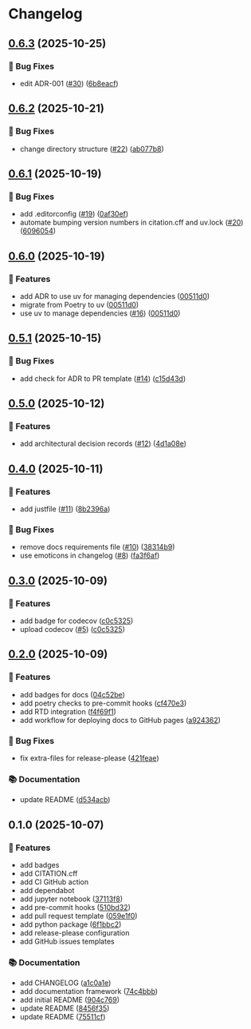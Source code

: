 # Changelog

## [0.6.3](https://github.com/gemmadanks/python-project-template/compare/v0.6.2...v0.6.3) (2025-10-25)


### 🐛 Bug Fixes

* edit ADR-001 ([#30](https://github.com/gemmadanks/python-project-template/issues/30)) ([6b8eacf](https://github.com/gemmadanks/python-project-template/commit/6b8eacfeb2b0dde122a589ff0a4036fdd84c66fe))

## [0.6.2](https://github.com/gemmadanks/python-project-template/compare/v0.6.1...v0.6.2) (2025-10-21)


### 🐛 Bug Fixes

* change directory structure ([#22](https://github.com/gemmadanks/python-project-template/issues/22)) ([ab077b8](https://github.com/gemmadanks/python-project-template/commit/ab077b8cf02b9f7328c8e2c2ed01c318d77d5d08))

## [0.6.1](https://github.com/gemmadanks/python-project-template/compare/v0.6.0...v0.6.1) (2025-10-19)


### 🐛 Bug Fixes

* add .editorconfig ([#19](https://github.com/gemmadanks/python-project-template/issues/19)) ([0af30ef](https://github.com/gemmadanks/python-project-template/commit/0af30efd61e70bdb71f4f7936b7309d84cb64cc2))
* automate bumping version numbers in citation.cff and uv.lock ([#20](https://github.com/gemmadanks/python-project-template/issues/20)) ([6096054](https://github.com/gemmadanks/python-project-template/commit/6096054b65fb13cc879375664f038fa205bcadbb))

## [0.6.0](https://github.com/gemmadanks/python-project-template/compare/v0.5.1...v0.6.0) (2025-10-19)


### 🚀 Features

* add ADR to use uv for managing dependencies ([00511d0](https://github.com/gemmadanks/python-project-template/commit/00511d0d8c5088c39482c2ecfba877338688fc41))
* migrate from Poetry to uv ([00511d0](https://github.com/gemmadanks/python-project-template/commit/00511d0d8c5088c39482c2ecfba877338688fc41))
* use uv to manage dependencies ([#16](https://github.com/gemmadanks/python-project-template/issues/16)) ([00511d0](https://github.com/gemmadanks/python-project-template/commit/00511d0d8c5088c39482c2ecfba877338688fc41))

## [0.5.1](https://github.com/gemmadanks/python-project-template/compare/v0.5.0...v0.5.1) (2025-10-15)


### 🐛 Bug Fixes

* add check for ADR to PR template ([#14](https://github.com/gemmadanks/python-project-template/issues/14)) ([c15d43d](https://github.com/gemmadanks/python-project-template/commit/c15d43d73dd97017aa569dcbc7be9b60160ff0f6))

## [0.5.0](https://github.com/gemmadanks/python-project-template/compare/v0.4.0...v0.5.0) (2025-10-12)


### 🚀 Features

* add architectural decision records ([#12](https://github.com/gemmadanks/python-project-template/issues/12)) ([4d1a08e](https://github.com/gemmadanks/python-project-template/commit/4d1a08e8ffd4336e09200b9f690c8e28347f9b45))

## [0.4.0](https://github.com/gemmadanks/python-project-template/compare/v0.3.0...v0.4.0) (2025-10-11)


### 🚀 Features

* add justfile ([#11](https://github.com/gemmadanks/python-project-template/issues/11)) ([8b2396a](https://github.com/gemmadanks/python-project-template/commit/8b2396a39c7121970eb796bbb3523134dd9af929))


### 🐛 Bug Fixes

* remove docs requirements file ([#10](https://github.com/gemmadanks/python-project-template/issues/10)) ([38314b9](https://github.com/gemmadanks/python-project-template/commit/38314b9aa1f60356c5a5939de4983e17499d79a8))
* use emoticons in changelog ([#8](https://github.com/gemmadanks/python-project-template/issues/8)) ([fa3f6af](https://github.com/gemmadanks/python-project-template/commit/fa3f6af87fa45b33526fab2f8e83139c3c780627))

## [0.3.0](https://github.com/gemmadanks/python-project-template/compare/v0.2.0...v0.3.0) (2025-10-09)


### 🚀 Features

* add badge for codecov ([c0c5325](https://github.com/gemmadanks/python-project-template/commit/c0c5325390f2805f0f4a003a390e41e6cd831288))
* upload codecov ([#5](https://github.com/gemmadanks/python-project-template/issues/5)) ([c0c5325](https://github.com/gemmadanks/python-project-template/commit/c0c5325390f2805f0f4a003a390e41e6cd831288))

## [0.2.0](https://github.com/gemmadanks/python-project-template/compare/v0.1.0...v0.2.0) (2025-10-09)


### 🚀 Features

* add badges for docs ([04c52be](https://github.com/gemmadanks/python-project-template/commit/04c52be2df4497373c7b1eab383491478268802a))
* add poetry checks to pre-commit hooks ([cf470e3](https://github.com/gemmadanks/python-project-template/commit/cf470e3deb75c6364f5faa24bbdc4a72a9697d0e))
* add RTD integration ([f4f69f1](https://github.com/gemmadanks/python-project-template/commit/f4f69f19b7a734d1b90b728e5cd8d63249d099f8))
* add workflow for deploying docs to GitHub pages ([a924362](https://github.com/gemmadanks/python-project-template/commit/a92436265ed915dee7a4073ce7430c0e104d0263))


### 🐛 Bug Fixes

* fix extra-files for release-please ([421feae](https://github.com/gemmadanks/python-project-template/commit/421feae5cbb59220d58a0f150472448ed25b6278))


### 📚 Documentation

* update README ([d534acb](https://github.com/gemmadanks/python-project-template/commit/d534acb8841f968d5843ab01390999fbd40d5127))

## 0.1.0 (2025-10-07)


### 🚀 Features

* add badges
* add CITATION.cff
* add CI GitHub action
* add dependabot
* add jupyter notebook ([37113f8](https://github.com/gemmadanks/python-project-template/commit/37113f8aa9eee58f265ab41ed1443b57dc9b0015))
* add pre-commit hooks ([510bd32](https://github.com/gemmadanks/python-project-template/commit/37113f8aa9eee58f265ab41ed1443b57dc9b0015))
* add pull request template ([059e1f0](https://github.com/gemmadanks/python-project-template/commit/059e1f03d3f7e939c364b93f12c2426838f60508))
* add python package ([6f1bbc2](https://github.com/gemmadanks/python-project-template/commit/6f1bbc2aa8c5bda800e00a8b0ebfe57bb9effc19))
* add release-please configuration
* add GitHub issues templates

### 📚 Documentation

* add CHANGELOG ([a1c0a1e](https://github.com/gemmadanks/python-project-template/commit/a1c0a1ee3a20f7cdaa4f51a99515a8a6435acc15))
* add documentation framework ([74c4bbb](https://github.com/gemmadanks/python-project-template/commit/74c4bbb62b21c1bb0bdaf8da95086f36f0f1bc84))
* add initial README ([904c769](https://github.com/gemmadanks/python-project-template/commit/904c7698d20cd7a30804b67f16493b884e0d8c01))
* update README ([8456f35](https://github.com/gemmadanks/python-project-template/commit/8456f3545a676be38d4917ffd241c79d99cc2bb0))
* update README ([75511cf](https://github.com/gemmadanks/python-project-template/commit/75511cfc3414ed314b22cd5d394c3891909ff28f))
